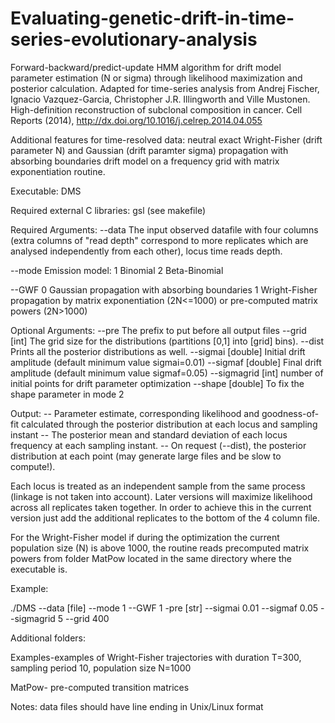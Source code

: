 # Evaluating-genetic-drift-in-time-series-evolutionary-analysis

Forward-backward/predict-update HMM algorithm for drift model parameter estimation (N or sigma) through likelihood maximization and posterior calculation. Adapted for time-series analysis from Andrej Fischer, Ignacio Vazquez-Garcia, Christopher J.R. Illingworth and Ville Mustonen. High-definition reconstruction of subclonal composition in cancer. Cell Reports (2014), http://dx.doi.org/10.1016/j.celrep.2014.04.055

Additional features for time-resolved data: neutral exact Wright-Fisher (drift parameter N) and Gaussian (drift paramter sigma) propagation with absorbing boundaries drift model on a frequency grid with matrix exponentiation routine.

Executable: DMS

Required external C libraries: gsl (see makefile)

Required Arguments:
  --data        The input observed datafile with four columns (extra columns of "read depth" correspond to more replicates which are                 analysed independently from each other), locus time reads depth.

  --mode        Emission model:
                1 Binomial
		            2 Beta-Binomial

  --GWF         0 Gaussian propagation with absorbing boundaries
		            1 Wright-Fisher propagation by matrix exponentiation (2N<=1000) or pre-computed matrix powers (2N>1000)
		
  Optional Arguments:
  --pre                 The prefix to put before all output files
  --grid      [int]     The grid size for the distributions (partitions [0,1] into [grid] bins).
  --dist                Prints all the posterior distributions as well.
  --sigmai    [double]  Initial drift amplitude (default minimum value sigmai=0.01)
  --sigmaf    [double]  Final drift amplitude (default minimum value sigmaf=0.05)
  --sigmagrid [int]     number of initial points for drift parameter optimization
  --shape     [double]  To fix the shape parameter in mode 2

Output:
  -- Parameter estimate, corresponding likelihood and goodness-of-fit calculated through the posterior distribution at each locus and sampling instant
  -- The posterior mean and standard deviation of each locus frequency at each sampling instant.
  -- On request (--dist), the posterior distribution at each point (may generate large files and be slow to compute!).
  
Each locus is treated as an independent sample from the same process (linkage is not taken into account). Later versions will maximize likelihood across all replicates taken together. In order to achieve this in the current version just add the additional replicates to the bottom of the 4 column file. 

For the Wright-Fisher model if during the optimization the current population size (N) is above 1000, the routine reads precomputed matrix powers from folder MatPow located in the same directory where the executable is.

Example:

./DMS --data [file] --mode 1 --GWF 1 -pre [str] --sigmai 0.01 --sigmaf 0.05 --sigmagrid 5 --grid 400 

Additional folders:

Examples-examples of Wright-Fisher trajectories with duration T=300, sampling period 10, population size N=1000

MatPow- pre-computed transition matrices


Notes:
data files should have line ending in Unix/Linux format
